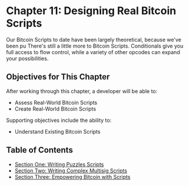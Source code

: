 # Chapter 11: Designing Real Bitcoin Scripts

Our Bitcoin Scripts to date have been largely theoretical, because we've been pu
There's still a little more to Bitcoin Scripts. Conditionals give you full access to flow control, while a variety of other opcodes can expand your possibilities.

## Objectives for This Chapter

After working through this chapter, a developer will be able to:

   * Assess Real-World Bitcoin Scripts
   * Create Real-World Bitcoin Scripts
   
Supporting objectives include the ability to:

   * Understand Existing Bitcoin Scripts

## Table of Contents

  * [Section One: Writing Puzzles Scripts](11_1_Writing_Puzzle_Scripts.md)
  * [Section Two: Writing Complex Multisig Scripts](11_2_Writing_Complex_Multisig_Scripts.md) 
  * [Section Three: Empowering Bitcoin with Scripts](11_3_Empowering_Bitcoin_with_Scripts.md)
